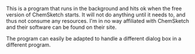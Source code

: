 This is a program that runs in the background and hits ok when the free version of ChemSketch starts. It will not do anything until it needs to, and thus not consume any resources. I'm in no way affiliated with ChemSketch and their software can be found on their site.

The program can easily be adapted to handle a different dialog box in a different program.